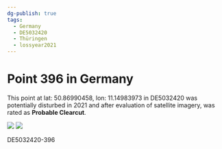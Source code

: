 ```yaml
---
dg-publish: true
tags:
  - Germany
  - DE5032420
  - Thüringen
  - lossyear2021
---
```


# Point 396 in Germany

This point at lat: 50.86990458, lon: 11.14983973 in DE5032420 was potentially disturbed in 2021 and after evaluation of satellite imagery, was rated as **Probable Clearcut**.

<div class='juxtapose' data-showcredits='false'>
<img src='https://baserow-backend-production20240528124524339000000001.s3.amazonaws.com/user_files/GRH8OtsNclMafl1ebFiUQrCQXKAPWQST_f28edbaaf587042bcd3c11c5291b2c754fce8ccb99ea9fc0dea27926a54518bb.png' data-label='April 2020' />
<img src='https://baserow-backend-production20240528124524339000000001.s3.amazonaws.com/user_files/l1qugTrhNjxyaJK5FnhUZ6lUN7klihlY_fb70c973f412d213d3fa2f77a5a40a8c2ca2accf3a822ba51893aa6eb22f3d1b.png' data-label='August 2022' />
</div>

DE5032420-396